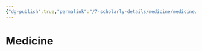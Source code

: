 ```yaml
---
{"dg-publish":true,"permalink":"/7-scholarly-details/medicine/medicine/","noteIcon":""}
---
```


# Medicine

